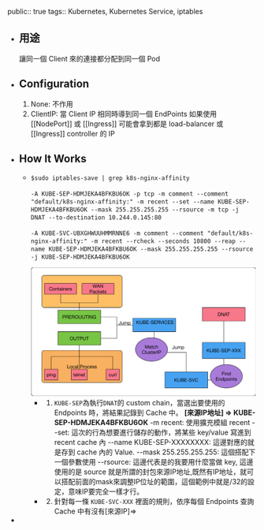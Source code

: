 public:: true
tags:: Kubernetes, Kubernetes Service, iptables

- ## 用途
  讓同一個 Client 來的連接都分配到同一個 Pod
- ## Configuration
  1. None: 不作用
  2. ClientIP: 當 Client IP 相同時導到同一個 EndPoints
  如果使用 [[NodePort]] 或 [[Ingress]] 可能會拿到都是 load-balancer 或 [[Ingress]] controller 的 IP
- ## How It Works
	- ```
	  $sudo iptables-save | grep k8s-nginx-affinity
	  
	  -A KUBE-SEP-HDMJEKA4BFKBU6OK -p tcp -m comment --comment "default/k8s-nginx-affinity:" -m recent --set --name KUBE-SEP-HDMJEKA4BFKBU6OK --mask 255.255.255.255 --rsource -m tcp -j DNAT --to-destination 10.244.0.145:80
	  
	  -A KUBE-SVC-UBXGHWUUHMMRNNE6 -m comment --comment "default/k8s-nginx-affinity:" -m recent --rcheck --seconds 10800 --reap --name KUBE-SEP-HDMJEKA4BFKBU6OK --mask 255.255.255.255 --rsource -j KUBE-SEP-HDMJEKA4BFKBU6OK
	  ```
	  ![image.png](../assets/image_1720010779066_0.png)
		- 1. `KUBE-SEP`為執行`DNAT`的 custom chain，當選出要使用的 Endpoints 時，將結果記錄到 Cache 中。
		  **[來源IP地址] => KUBE-SEP-HDMJEKA4BFKBU6OK**
		  -m recent: 使用擴充模組 recent
		  --set: 這次的行為想要進行儲存的動作，將某些 key/value 寫進到 recent cache 內
		  --name KUBE-SEP-XXXXXXXX: 這邊對應的就是存到 cache 內的 Value.
		  --mask 255.255.255.255: 這個搭配下一個參數使用
		  --rsource: 這邊代表是的我要用什麼當做 key, 這邊使用的是 source 就是所謂的封包來源IP地址,既然有IP地址，就可以搭配前面的mask來調整IP位址的範圍，這個範例中就是/32的設定，意味IP要完全一樣才行。
		- 2. 針對每一條 `KUBE-SVC-XXX` 裡面的規則，依序每個 Endpoints 查詢 Cache 中有沒有[來源IP]=>
-